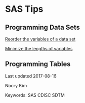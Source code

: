 # SAS Tips

## Programming Data Sets

[Reorder the variables of a data set](dataset-variables-reorder.md)

[Minimize the lengths of variables](dataset-variables-lengths-minimize.md)


## Programming Tables



Last updated 2017-08-16

Noory Kim

Keywords: SAS CDISC SDTM 
